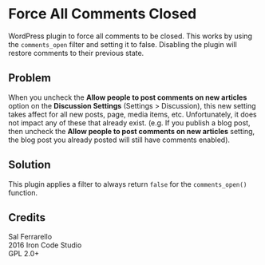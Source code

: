 Force All Comments Closed
=========================

WordPress plugin to force all comments to be closed. This works by using the `comments_open` filter and setting it to false. Disabling the plugin will restore comments to their previous state.

## Problem

When you uncheck the __Allow people to post comments on new articles__ option
on the __Discussion Settings__ (Settings > Discussion), this new setting takes
affect for all new posts, page, media items, etc. Unfortunately, it does not
impact any of these that already exist.  (e.g. If you publish a blog post, then
uncheck the __Allow people to post comments on new articles__ setting, the
blog post you already posted will still have comments enabled).

## Solution

This plugin applies a filter to always return `false` for the `comments_open()`
function.

## Credits

Sal Ferrarello  
2016 Iron Code Studio  
GPL 2.0+  
